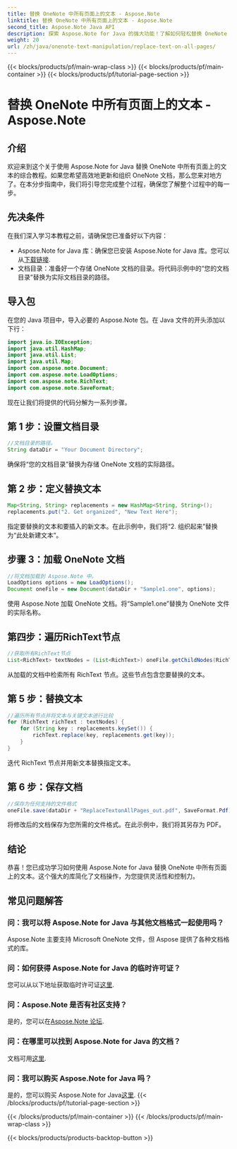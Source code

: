 ```yaml
---
title: 替换 OneNote 中所有页面上的文本 - Aspose.Note
linktitle: 替换 OneNote 中所有页面上的文本 - Aspose.Note
second_title: Aspose.Note Java API
description: 探索 Aspose.Note for Java 的强大功能！了解如何轻松替换 OneNote 中所有页面上的文本。请按照我们的分步指南进行无缝文档操作。
weight: 20
url: /zh/java/onenote-text-manipulation/replace-text-on-all-pages/
---
```


{{< blocks/products/pf/main-wrap-class >}}
{{< blocks/products/pf/main-container >}}
{{< blocks/products/pf/tutorial-page-section >}}

# 替换 OneNote 中所有页面上的文本 - Aspose.Note

## 介绍
欢迎来到这个关于使用 Aspose.Note for Java 替换 OneNote 中所有页面上的文本的综合教程。如果您希望高效地更新和组织 OneNote 文档，那么您来对地方了。在本分步指南中，我们将引导您完成整个过程，确保您了解整个过程中的每一步。
## 先决条件
在我们深入学习本教程之前，请确保您已准备好以下内容：
-  Aspose.Note for Java 库：确保您已安装 Aspose.Note for Java 库。您可以从[下载链接](https://releases.aspose.com/note/java/).
- 文档目录：准备好一个存储 OneNote 文档的目录。将代码示例中的“您的文档目录”替换为实际文档目录的路径。
## 导入包
在您的 Java 项目中，导入必要的 Aspose.Note 包。在 Java 文件的开头添加以下行：
```java
import java.io.IOException;
import java.util.HashMap;
import java.util.List;
import java.util.Map;
import com.aspose.note.Document;
import com.aspose.note.LoadOptions;
import com.aspose.note.RichText;
import com.aspose.note.SaveFormat;
```
现在让我们将提供的代码分解为一系列步骤。
## 第 1 步：设置文档目录
```java
//文档目录的路径。
String dataDir = "Your Document Directory";
```
确保将“您的文档目录”替换为存储 OneNote 文档的实际路径。
## 第 2 步：定义替换文本
```java
Map<String, String> replacements = new HashMap<String, String>();
replacements.put("2. Get organized", "New Text Here");
```
指定要替换的文本和要插入的新文本。在此示例中，我们将“2. 组织起来”替换为“此处新建文本”。
## 步骤 3：加载 OneNote 文档
```java
//将文档加载到 Aspose.Note 中。
LoadOptions options = new LoadOptions();
Document oneFile = new Document(dataDir + "Sample1.one", options);
```
使用 Aspose.Note 加载 OneNote 文档。将“Sample1.one”替换为 OneNote 文件的实际名称。
## 第四步：遍历RichText节点
```java
//获取所有RichText节点
List<RichText> textNodes = (List<RichText>) oneFile.getChildNodes(RichText.class);
```
从加载的文档中检索所有 RichText 节点。这些节点包含您要替换的文本。
## 第 5 步：替换文本
```java
//遍历所有节点并将文本与关键文本进行比较
for (RichText richText : textNodes) {
    for (String key : replacements.keySet()) {
        richText.replace(key, replacements.get(key));
    }
}
```
迭代 RichText 节点并用新文本替换指定文本。
## 第 6 步：保存文档
```java
//保存为任何支持的文件格式
oneFile.save(dataDir + "ReplaceTextonAllPages_out.pdf", SaveFormat.Pdf);
```
将修改后的文档保存为您所需的文件格式。在此示例中，我们将其另存为 PDF。
## 结论
恭喜！您已成功学习如何使用 Aspose.Note for Java 替换 OneNote 中所有页面上的文本。这个强大的库简化了文档操作，为您提供灵活性和控制力。
## 常见问题解答
### 问：我可以将 Aspose.Note for Java 与其他文档格式一起使用吗？
Aspose.Note 主要支持 Microsoft OneNote 文件，但 Aspose 提供了各种文档格式的库。
### 问：如何获得 Aspose.Note for Java 的临时许可证？
您可以从以下地址获取临时许可证[这里](https://purchase.aspose.com/temporary-license/).
### 问：Aspose.Note 是否有社区支持？
是的，您可以在[Aspose.Note 论坛](https://forum.aspose.com/c/note/28).
### 问：在哪里可以找到 Aspose.Note for Java 的文档？
文档可用[这里](https://reference.aspose.com/note/java/).
### 问：我可以购买 Aspose.Note for Java 吗？ 
是的，您可以购买 Aspose.Note for Java[这里](https://purchase.aspose.com/buy).
{{< /blocks/products/pf/tutorial-page-section >}}

{{< /blocks/products/pf/main-container >}}
{{< /blocks/products/pf/main-wrap-class >}}

{{< blocks/products/products-backtop-button >}}
